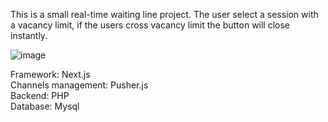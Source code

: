 This is a small real-time waiting line project. The user select a session with a vacancy limit, if the users cross vacancy limit the button will close instantly.

![image](https://github.com/user-attachments/assets/7ff730b6-169b-4a8b-ab1f-25007654a2a3)

Framework: Next.js <br>
Channels management: Pusher.js<br>
Backend: PHP<br>
Database: Mysql<br>
